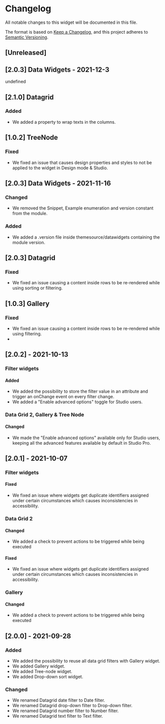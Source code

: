 # Changelog
All notable changes to this widget will be documented in this file.

The format is based on [Keep a Changelog](https://keepachangelog.com/en/1.0.0/), and this project adheres to [Semantic Versioning](https://semver.org/spec/v2.0.0.html).

## [Unreleased]

## [2.0.3] Data Widgets - 2021-12-3
undefined

## [2.1.0] Datagrid
### Added
- We added a property to wrap texts in the columns.

## [1.0.2] TreeNode
### Fixed
- We fixed an issue that causes design properties and styles to not be applied to the widget in Design mode & Studio.

## [2.0.3] Data Widgets - 2021-11-16
### Changed
- We removed the Snippet, Example enumeration and version constant from the module.

### Added
- We added a .version file inside themesource/datawidgets containing the module version.

## [2.0.3] Datagrid
### Fixed
- We fixed an issue causing a content inside rows to be re-rendered while using sorting or filtering.

## [1.0.3] Gallery
### Fixed
- We fixed an issue causing a content inside rows to be re-rendered while using filtering.
-

## [2.0.2] - 2021-10-13

### Filter widgets

#### Added
- We added the possibility to store the filter value in an attribute and trigger an onChange event on every filter change.
- We added a "Enable advanced options" toggle for Studio users.

### Data Grid 2, Gallery & Tree Node

#### Changed
- We made the "Enable advanced options" available only for Studio users, keeping all the advanced features available by default in Studio Pro.


## [2.0.1] - 2021-10-07

### Filter widgets

#### Fixed
- We fixed an issue where widgets get duplicate identifiers assigned under certain circumstances which causes inconsistencies in accessibility.

### Data Grid 2

#### Changed
- We added a check to prevent actions to be triggered while being executed

#### Fixed
- We fixed an issue where widgets get duplicate identifiers assigned under certain circumstances which causes inconsistencies in accessibility.

### Gallery

#### Changed
- We added a check to prevent actions to be triggered while being executed

## [2.0.0] - 2021-09-28

### Added
- We added the possibility to reuse all data grid filters with Gallery widget.
- We added Gallery widget.
- We added Tree-node widget.
- We added Drop-down sort widget.

### Changed
- We renamed Datagrid date filter to Date filter.
- We renamed Datagrid drop-down filter to Drop-down filter.
- We renamed Datagrid number filter to Number filter.
- We renamed Datagrid text filter to Text filter.
